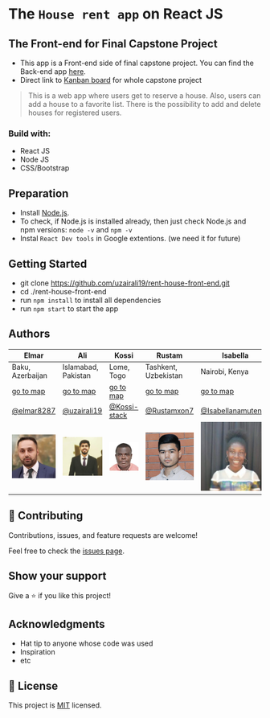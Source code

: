 # The `House rent app` on React JS
## The Front-end for Final Capstone Project

- This app is a Front-end side of final capstone project. You can find the Back-end app [here](https://github.com/Kossi-stack/rent-house-back-end). 
- Direct link to [Kanban board](https://github.com/Kossi-stack/rent-house-back-end/projects/1) for whole capstone project

> This is a web app where users get to reserve a house. Also, users can add a house to a favorite list. There is the possibility to add and delete houses for registered users.

### Build with:

- React JS
- Node JS
- CSS/Bootstrap

## Preparation

- Install [Node.js](https://nodejs.org/en/).
- To check, if Node.js is installed already, then just check Node.js and npm versions: `node -v` and `npm -v`
- Instal `React Dev tools` in Google extentions. (we need it for future)

## Getting Started

- git clone https://github.com/uzairali19/rent-house-front-end.git
- cd ./rent-house-front-end
- run `npm install` to install all dependencies
- run `npm start` to start the app


## Authors

| Elmar | Ali | Kossi | Rustam | Isabella |
| ------------- | ------------- | ------------- | ------------- | ------------- |
| Baku, Azerbaijan  | Islamabad, Pakistan  | Lome, Togo| Tashkent, Uzbekistan | Nairobi, Kenya |
| [go to map](https://goo.gl/maps/JmWDm2THR5WtUZj87)| [go to map](https://goo.gl/maps/skwxdqsUWpUbM8TdA)  | [go to map](https://goo.gl/maps/pBEtoJqtjZbu8xPTA) | [go to map](https://goo.gl/maps/YmqnUfndA6dtPEmaA) | [go to map](https://goo.gl/maps/2xyWFeys9k5jn1h56)
| [@elmar8287](https://github.com/elmar8287) | [@uzairali19](https://github.com/uzairali19) | [@Kossi-stack](https://github.com/kossi-stack) | [@Rustamxon7](https://github.com/Rustamxon7) |  [@Isabellanamutenda](https://github.com/Isabellanamutenda)
| ![elmar](./public/elmar.png)  | ![ali](./public/ali.png)  | ![kossi](./public/kossi.png)  | ![rustam](./public/rustam.png)  |  ![isabella](./public/isabella.png)  |




## 🤝 Contributing

Contributions, issues, and feature requests are welcome!

Feel free to check the [issues page](../../issues/).

## Show your support

Give a ⭐️ if you like this project!

## Acknowledgments

- Hat tip to anyone whose code was used
- Inspiration
- etc

## 📝 License

This project is [MIT](./MIT.md) licensed.
